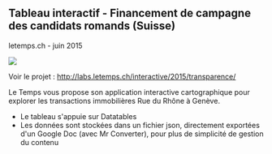## Tableau interactif - Financement de campagne des candidats romands (Suisse)
letemps.ch - juin 2015



![](http://labs.letemps.ch/interactive/2015/transparence/social.jpg)

Voir le projet : http://labs.letemps.ch/interactive/2015/transparence/

Le Temps vous propose son application interactive cartographique pour explorer les transactions immobilières Rue du Rhône à Genève.

- Le tableau s'appuie sur Datatables
- Les données sont stockées dans un fichier json, directement exportées d'un Google Doc (avec Mr Converter), pour plus de simplicité de gestion du contenu




